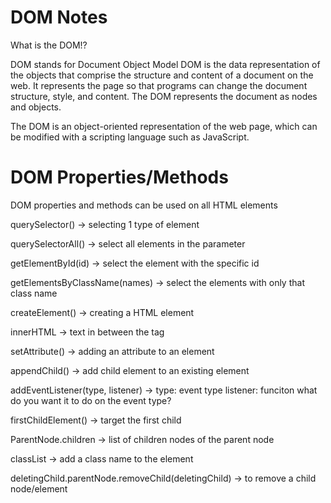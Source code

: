 # DOM Notes

What is the DOM!?

DOM stands for Document Object Model
DOM is the data representation of the objects that comprise the structure and content of a document on the web.
It represents the page so that programs can change the document structure, style, and content. The DOM represents the document as nodes and objects.

The DOM is an object-oriented representation of the web page, which can be modified with a scripting language such as JavaScript.

# DOM Properties/Methods

DOM properties and methods can be used on all HTML elements

querySelector() -> selecting 1 type of element

querySelectorAll() -> select all elements in the parameter

getElementById(id) -> select the element with the specific id

getElementsByClassName(names) -> select the elements with only that class name

createElement() -> creating a HTML element

innerHTML -> text in between the tag

setAttribute() -> adding an attribute to an element

appendChild() -> add child element to an existing element

addEventListener(type, listener) -> type: event type listener: funciton what do you want it to do on the event type?

firstChildElement() -> target the first child

ParentNode.children -> list of children nodes of the parent node

classList -> add a class name to the element

deletingChild.parentNode.removeChild(deletingChild) -> to remove a child node/element

